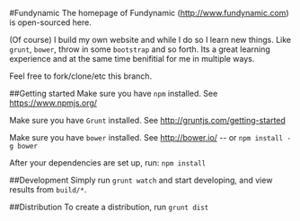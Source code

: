 #Fundynamic
The homepage of Fundynamic (http://www.fundynamic.com) is open-sourced here.

(Of course) I build my own website and while I do so I learn new things. Like `grunt`, `bower`, throw in some `bootstrap` and so forth. Its a great learning experience and at the same time benifitial for me in multiple ways.

Feel free to fork/clone/etc this branch.

##Getting started
Make sure you have `npm` installed. See https://www.npmjs.org/

Make sure you have `Grunt` installed. See http://gruntjs.com/getting-started

Make sure you have `bower` installed. See http://bower.io/ -- or `npm install -g bower`

After your dependencies are set up, run:
`npm install`


##Development
Simply run `grunt watch` and start developing, and view results from `build/*`.

##Distribution
To create a distribution, run `grunt dist`


